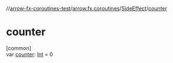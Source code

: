 //[arrow-fx-coroutines-test](../../../index.md)/[arrow.fx.coroutines](../index.md)/[SideEffect](index.md)/[counter](counter.md)

# counter

[common]\
var [counter](counter.md): [Int](https://kotlinlang.org/api/latest/jvm/stdlib/kotlin/-int/index.html) = 0

